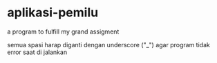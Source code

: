 # aplikasi-pemilu
a program to fulfill my grand assigment

semua spasi harap diganti dengan underscore ("_") agar program tidak error saat di jalankan
